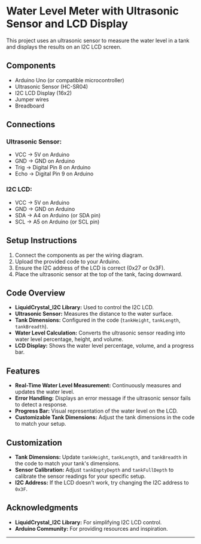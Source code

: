 # Water Level Meter with Ultrasonic Sensor and LCD Display

This project uses an ultrasonic sensor to measure the water level in a tank and displays the results on an I2C LCD screen.

## Components
- Arduino Uno (or compatible microcontroller)
- Ultrasonic Sensor (HC-SR04)
- I2C LCD Display (16x2)
- Jumper wires
- Breadboard

## Connections
### Ultrasonic Sensor:
- VCC → 5V on Arduino
- GND → GND on Arduino
- Trig → Digital Pin 8 on Arduino
- Echo → Digital Pin 9 on Arduino

### I2C LCD:
- VCC → 5V on Arduino
- GND → GND on Arduino
- SDA → A4 on Arduino (or SDA pin)
- SCL → A5 on Arduino (or SCL pin)

## Setup Instructions
1. Connect the components as per the wiring diagram.
2. Upload the provided code to your Arduino.
3. Ensure the I2C address of the LCD is correct (0x27 or 0x3F).
4. Place the ultrasonic sensor at the top of the tank, facing downward.

## Code Overview
- **LiquidCrystal_I2C Library:** Used to control the I2C LCD.
- **Ultrasonic Sensor:** Measures the distance to the water surface.
- **Tank Dimensions:** Configured in the code (`tankHeight`, `tankLength`, `tankBreadth`).
- **Water Level Calculation:** Converts the ultrasonic sensor reading into water level percentage, height, and volume.
- **LCD Display:** Shows the water level percentage, volume, and a progress bar.

## Features
- **Real-Time Water Level Measurement:** Continuously measures and updates the water level.
- **Error Handling:** Displays an error message if the ultrasonic sensor fails to detect a response.
- **Progress Bar:** Visual representation of the water level on the LCD.
- **Customizable Tank Dimensions:** Adjust the tank dimensions in the code to match your setup.

## Customization
- **Tank Dimensions:** Update `tankHeight`, `tankLength`, and `tankBreadth` in the code to match your tank's dimensions.
- **Sensor Calibration:** Adjust `tankEmptyDepth` and `tankFullDepth` to calibrate the sensor readings for your specific setup.
- **I2C Address:** If the LCD doesn't work, try changing the I2C address to `0x3F`.

## Acknowledgments
- **LiquidCrystal_I2C Library:** For simplifying I2C LCD control.
- **Arduino Community:** For providing resources and inspiration.

---
